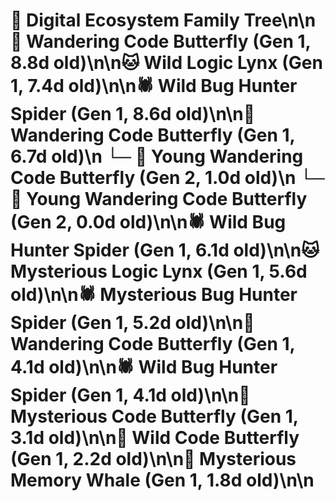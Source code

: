 # 🌳 Digital Ecosystem Family Tree\n\n🦋 Wandering Code Butterfly (Gen 1, 8.8d old)\n\n🐱 Wild Logic Lynx (Gen 1, 7.4d old)\n\n🕷️ Wild Bug Hunter Spider (Gen 1, 8.6d old)\n\n🦋 Wandering Code Butterfly (Gen 1, 6.7d old)\n  └─ 🦋 Young Wandering Code Butterfly (Gen 2, 1.0d old)\n  └─ 🦋 Young Wandering Code Butterfly (Gen 2, 0.0d old)\n\n🕷️ Wild Bug Hunter Spider (Gen 1, 6.1d old)\n\n🐱 Mysterious Logic Lynx (Gen 1, 5.6d old)\n\n🕷️ Mysterious Bug Hunter Spider (Gen 1, 5.2d old)\n\n🦋 Wandering Code Butterfly (Gen 1, 4.1d old)\n\n🕷️ Wild Bug Hunter Spider (Gen 1, 4.1d old)\n\n🦋 Mysterious Code Butterfly (Gen 1, 3.1d old)\n\n🦋 Wild Code Butterfly (Gen 1, 2.2d old)\n\n🐋 Mysterious Memory Whale (Gen 1, 1.8d old)\n\n